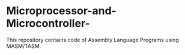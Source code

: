# Microprocessor-and-Microcontroller-
This repository contains code of Assembly Language Programs using MASM/TASM.
